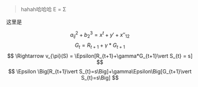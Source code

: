 


> hahah哈哈哈
> E = Σ

这里是

$$ a_{ij}^{2} + b^3_{2}=x^{t} + y' + x''_{12} $$
$$ G_{t} = R_{t+1}+\gamma*G_{t+1}  $$
$$ \Rightarrow v_{\pi}(S) = \Epsilon[R_{t+1}+\gamma*G_{t+1}\vert S_{t} = s] $$
$$ \Epsilon \Big[R_{t+1}\vert S_{t}=s\Big]+\gamma\Epsilon\Big[G_{t+1}\vert S_{t}=s\Big] $$




<!--stackedit_data:
eyJoaXN0b3J5IjpbLTIwOTkzMDMxNSwyMTQ2ODc5NzIxLC0yOT
YyMDM3NDEsNDg2NTY4MzM1XX0=
-->